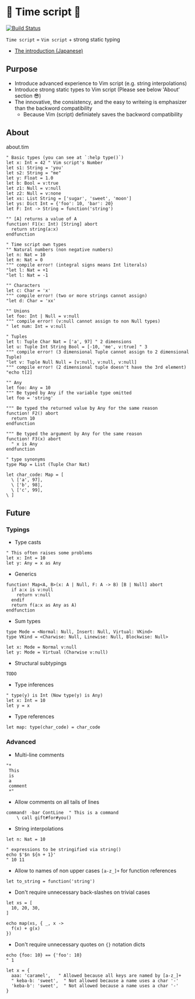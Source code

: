 # :diamond_shape_with_a_dot_inside: Time script :diamond_shape_with_a_dot_inside:

[![Build Status](https://travis-ci.org/aiya000/hs-time-script.svg?branch=master)](https://travis-ci.org/aiya000/hs-time-script)

`Time script` = `Vim script` + strong static typing

- [The introduction (Japanese)](https://aiya000.github.io/Maid/about-time-script/)

## Purpose

- Introduce advanced experience to Vim script (e.g. string interpolations)
- Introduce strong static types to Vim script (Please see below 'About' section :sunglasses:)
- The innovative, the consistency, and the easy to writeing is emphasizer than the backword compatibility
    - Because Vim (script) definiately saves the backword compatibility

## About

about.tim

```vim
" Basic types (you can see at `:help type()`)
let x: Int = 42 " Vim script's Number
let s1: String = 'you'
let s2: String = "me"
let y: Float = 1.0
let b: Bool = v:true
let z1: Null = v:null
let z2: Null = v:none
let xs: List String = ['sugar', 'sweet', 'moon']
let ys: Dict Int = {'foo': 10, 'bar': 20}
let F: Int -> String = function('string')

"" [A] returns a value of A
function! F1(x: Int) [String] abort
  return string(a:x)
endfunction

" Time script own types
"" Natural numbers (non negative numbers)
let n: Nat = 10
let m: Nat = 0
""" compile error! (integral signs means Int literals)
"let l: Nat = +1
"let l: Nat = -1

"" Characters
let c: Char = 'x'
""" compile error! (two or more strings cannot assign)
"let d: Char = 'xx'

"" Unions
let foo: Int | Null = v:null
""" compile error! (v:null cannot assign to non Null types)
" let num: Int = v:null

" Tuples
let t: Tuple Char Nat = ['a', 97] " 2 dimensions
let u: Tuple Int String Bool = [-10, 'me', v:true] " 3
""" compile error! (3 dimensional Tuple cannot assign to 2 dimensional Tuple)
"let v: Tuple Null Null = [v:null, v:null, v:null]
""" compile error! (2 dimensional tuple doesn't have the 3rd element)
"echo t[2]

"" Any
let foo: Any = 10
""" Be typed by Any if the variable type omitted
let foo = 'string'

""" Be typed the returned value by Any for the same reason
function! F2() abort
  return 10
endfunction

""" Be typed the argument by Any for the same reason
function! F3(x) abort
  " x is Any
endfunction

" type synonyms
type Map = List (Tuple Char Nat)

let char_code: Map = [
  \ ['a', 97],
  \ ['b', 98],
  \ ['c', 99],
\ ]
```

## Future
### Typings

- Type casts

```vim
" This often raises some problems
let x: Int = 10
let y: Any = x as Any
```

- Generics

```vim
function! Map<A, B>(x: A | Null, F: A -> B) [B | Null] abort
  if a:x is v:null
    return v:null
  endif
  return f(a:x as Any as A)
endfunction
```

- Sum types

```vim
type Mode = <Normal: Null, Insert: Null, Virtual: VKind>
type VKind = <Charwise: Null, Linewise: Null, Blockwise: Null>

let x: Mode = Normal v:null
let y: Mode = Virtual (Charwise v:null)
```

- Structural subtypings

```vim
TODO
```

- Type inferences

```vim
" type(y) is Int (Now type(y) is Any)
let x: Int = 10
let y = x
```

- Type references

```vim
let map: type(char_code) = char_code
```

### Advanced

- Multi-line comments

```vim
"*
 This
 is
 a
 comment
 *"
```

- Allow comments on all tails of lines

```vim
command! -bar ContLine  " This is a command
    \ call gift#for#you()
```

- String interpolations

```vim
let n: Nat = 10

" expressions to be stringified via string()
echo $'$n ${n + 1}'
" 10 11
```

- Allow to names of non upper cases `[a-z_]+` for function references

```vim
let to_string = function('string')
```

- Don't require unnecessary back-slashes on trivial cases

```vim
let xs = [
  10, 20, 30,
]

echo map(xs, { _, x ->
  f(x) + g(x)
})
```

- Don't require unnecessary quotes on `{}` notation dicts

```vim
echo {foo: 10} == {'foo': 10}
" 1

let x = {
  aaa: 'caramel',   " Allowed because all keys are named by [a-z_]+
  " keba-b: 'sweet',  " Not allowed because a name uses a char '-'
  'keba-b': 'sweet',  " Not allowed because a name uses a char '-'
}
```
